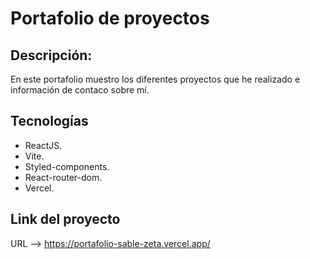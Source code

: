 # Portafolio de proyectos

## Descripción:

  En este portafolio muestro los diferentes proyectos que he realizado e información de contaco sobre mí.
  
 ## Tecnologías
  - ReactJS.
  - Vite.
  - Styled-components.
  - React-router-dom.
  - Vercel.

## Link del proyecto

URL --> https://portafolio-sable-zeta.vercel.app/
